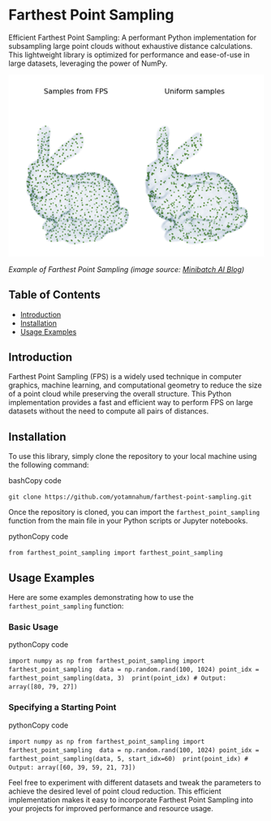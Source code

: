Farthest Point Sampling
=======================

Efficient Farthest Point Sampling: A performant Python implementation for subsampling large point clouds without exhaustive distance calculations. This lightweight library is optimized for performance and ease-of-use in large datasets, leveraging the power of NumPy.

![Farthest Point Sampling Example](fps.png)

_Example of Farthest Point Sampling (image source: [Minibatch AI Blog](https://minibatchai.com/sampling/2021/08/07/FPS.html))_

Table of Contents
-----------------

*   [Introduction](#introduction)
*   [Installation](#installation)
*   [Usage Examples](#usage-examples)

Introduction
------------

Farthest Point Sampling (FPS) is a widely used technique in computer graphics, machine learning, and computational geometry to reduce the size of a point cloud while preserving the overall structure. This Python implementation provides a fast and efficient way to perform FPS on large datasets without the need to compute all pairs of distances.

Installation
------------

To use this library, simply clone the repository to your local machine using the following command:

bashCopy code

`git clone https://github.com/yotamnahum/farthest-point-sampling.git`

Once the repository is cloned, you can import the `farthest_point_sampling` function from the main file in your Python scripts or Jupyter notebooks.

pythonCopy code

`from farthest_point_sampling import farthest_point_sampling`

Usage Examples
--------------

Here are some examples demonstrating how to use the `farthest_point_sampling` function:

### Basic Usage

pythonCopy code

`import numpy as np from farthest_point_sampling import farthest_point_sampling  data = np.random.rand(100, 1024) point_idx = farthest_point_sampling(data, 3)  print(point_idx) # Output: array([80, 79, 27])`

### Specifying a Starting Point

pythonCopy code

`import numpy as np from farthest_point_sampling import farthest_point_sampling  data = np.random.rand(100, 1024) point_idx = farthest_point_sampling(data, 5, start_idx=60)  print(point_idx) # Output: array([60, 39, 59, 21, 73])`

Feel free to experiment with different datasets and tweak the parameters to achieve the desired level of point cloud reduction. This efficient implementation makes it easy to incorporate Farthest Point Sampling into your projects for improved performance and resource usage.
